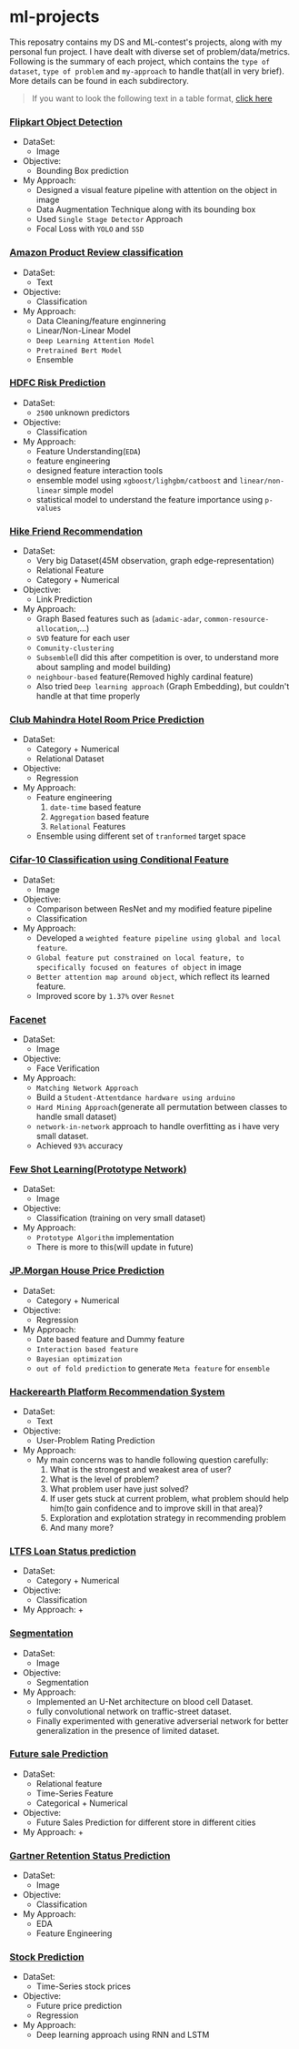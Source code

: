 # ml-projects
This reposatry contains my DS and ML-contest's projects, along with my personal fun project. I have dealt with diverse set of problem/data/metrics. Following is the summary of each project, which contains the `type of dataset`, `type of problem` and `my-approach` to handle that(all in very brief). More details can be found in each subdirectory.

> If you want to look the following text in a table format, [click here](https://github.com/ankishb/ml-projects/blob/master/README2.md)
 

### [Flipkart Object Detection](https://github.com/ankishb/ml-projects/tree/master/conditional-object-detection)
- DataSet:
    + Image
- Objective:
    + Bounding Box prediction
- My Approach:
    + Designed a visual feature pipeline with attention on the object in image
    + Data Augmentation Technique along with its bounding box
    + Used `Single Stage Detector` Approach
    + Focal Loss with `YOLO` and `SSD`


### [Amazon Product Review classification](https://github.com/ankishb/ml-projects/tree/master/amazon-ml)
- DataSet:
    + Text
- Objective:
    + Classification
- My Approach:
    + Data Cleaning/feature enginnering
    + Linear/Non-Linear Model
    + `Deep Learning Attention Model`
    + `Pretrained Bert Model`
    + Ensemble


### [HDFC Risk Prediction](https://github.com/ankishb/ml-projects/tree/master/hdfc-ml)
- DataSet:
    + `2500` unknown predictors
- Objective:
    + Classification 
- My Approach:
    + Feature Understanding(`EDA`)
    + feature engineering
    + designed feature interaction tools
    + ensemble model using `xgboost/lighgbm/catboost` and `linear/non-linear` simple model
    + statistical model to understand the feature importance using `p-values`


### [Hike Friend Recommendation](https://github.com/ankishb/ml-projects/tree/master/hike-friend-recommendation)
- DataSet:
    + Very big Dataset(45M observation, graph edge-representation)
    + Relational Feature
    + Category + Numerical
- Objective:
    + Link Prediction
- My Approach:
    + Graph Based features such as (`adamic-adar`, `common-resource-allocation`,...)
    + `SVD` feature for each user
    + `Comunity-clustering`
    + `Subsemble`(I did this after competition is over, to understand more about sampling and model building)
    + `neighbour-based` feature(Removed highly cardinal feature)
    + Also tried `Deep learning approach` (Graph Embedding), but couldn't handle at that time properly


### [Club Mahindra Hotel Room Price Prediction](https://github.com/ankishb/ml-projects/tree/master/club-mahindra)
- DataSet:
    + Category + Numerical
    + Relational Dataset
- Objective:
    + Regression
- My Approach:
    + Feature engineering
        1. `date-time` based feature
        2. `Aggregation` based feature
        3. `Relational` Features
    + Ensemble using different set of `tranformed` target space


### [Cifar-10 Classification using Conditional Feature](https://github.com/ankishb/ml-projects/tree/master/cifar-10-resnet)
- DataSet:
    + Image
- Objective:
    + Comparison between ResNet and my modified feature pipeline
    + Classification
- My Approach:
    + Developed a `weighted feature pipeline using global and local feature`.
    + `Global feature put constrained on local feature, to specifically focused on features of object` in image
    + `Better attention map around object`, which reflect its learned feature.
    + Improved score by `1.37%` over `Resnet`


### [Facenet](https://github.com/ankishb/ml-projects/tree/master/facenet)
- DataSet:
    + Image
- Objective:
    + Face Verification
- My Approach:
    + `Matching Network Approach`
    + Build a `Student-Attentdance hardware using arduino`
    + `Hard Mining Approach`(generate all permutation between classes to handle small dataset)
    + `network-in-network` approach to handle overfitting as i have very small dataset.
    + Achieved `93%` accuracy


### [Few Shot Learning(Prototype Network)](https://github.com/ankishb/ml-projects/tree/master/few-shot-classification)
- DataSet:
    + Image
- Objective:
    + Classification (training on very small dataset)
- My Approach:
    + `Prototype Algorithm` implementation
    + There is more to this(will update in future)


### [JP.Morgan House Price Prediction](https://github.com/ankishb/ml-projects/tree/master/jp-morgan)
- DataSet:
    + Category + Numerical
- Objective:
    + Regression 
- My Approach:
    + Date based feature and Dummy feature
    + `Interaction based feature` 
    + `Bayesian optimization`
    + `out of fold prediction` to generate `Meta feature` for `ensemble`


### [Hackerearth Platform Recommendation System](https://github.com/ankishb/ml-projects/tree/master/recommendation-system)
- DataSet:
    + Text
- Objective:
    + User-Problem Rating Prediction
- My Approach:
    + My main concerns was to handle following question carefully:
        1. What is the strongest and weakest area of user?
        2. What is the level of problem?
        3. What problem user have just solved?
        4. If user gets stuck at current problem, what problem should help him(to gain confidence and to improve skill in that area)?
        5. Exploration and explotation strategy in recommending problem
        6. And many more?


### [LTFS Loan Status prediction](https://github.com/ankishb/ml-projects/tree/master/ltfs-loan-prediction)
- DataSet:
    + Category + Numerical
- Objective:
    + Classification
- My Approach:
    + 


### [Segmentation](https://github.com/ankishb/ml-projects/tree/master/segmentation)
- DataSet:
    + Image
- Objective:
    + Segmentation
- My Approach:
    + Implemented an U-Net architecture on blood cell Dataset.
    + fully convolutional network on traffic-street dataset.
    + Finally experimented with generative adverserial network for better generalization in the presence of limited dataset.


### [Future sale Prediction](https://github.com/ankishb/ml-projects/tree/master/small-fun-project/future-sale-pred)
- DataSet:
    + Relational feature
    + Time-Series Feature
    + Categorical + Numerical
- Objective:
    + Future Sales Prediction for different store in different cities
- My Approach:
    + 


### [Gartner Retention Status Prediction](https://github.com/ankishb/ml-projects/tree/master/small-fun-project/gartner)
- DataSet:
    + Image
- Objective:
    + Classification 
- My Approach:
    + EDA
    + Feature Engineering


### [Stock Prediction](https://github.com/ankishb/ml-projects/tree/master/small-fun-project/collect-imp-tensor-spyder/time-series-prediction)
- DataSet:
    + Time-Series stock prices
- Objective:
    + Future price prediction
    + Regression
- My Approach:
    + Deep learning approach using RNN and LSTM

